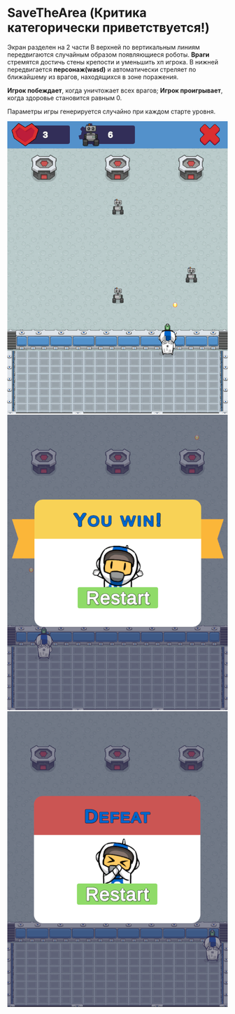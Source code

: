 # SaveTheArea (Критика категорически приветствуется!)
Экран разделен на 2 части
В верхней по вертикальным линиям передвигаются случайным образом появляющиеся роботы. <b>Враги</b> стремятся достичь стены крепости и уменьшить хп игрока.
В нижней передвигается <b>персонаж(wasd)</b> и автоматически стреляет по ближайшему из врагов, находящихся в зоне поражения.

<b>Игрок побеждает</b>, когда уничтожает всех врагов;
<b>Игрок проигрывает</b>, когда здоровье становится равным 0.

Параметры игры генерируется случайно при каждом старте уровня.
 
![image](https://github.com/KristinaPrro/SaveTheArea/blob/ImgRead/Assets/_UI/Sprite/image_2024-12-18_21-07-06.png)
![image](https://github.com/KristinaPrro/SaveTheArea/blob/ImgRead/Assets/_UI/Sprite/image_2024-12-18_21-10-02.png)
![image](https://github.com/KristinaPrro/SaveTheArea/blob/ImgRead/Assets/_UI/Sprite/image_2024-12-18_21-10-54.png)
